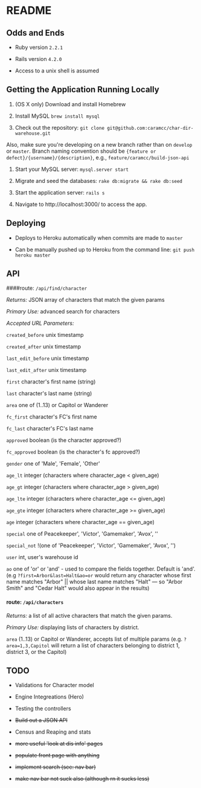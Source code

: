 # README

## Odds and Ends

* Ruby version `2.2.1`

* Rails version `4.2.0`

* Access to a unix shell is assumed

## Getting the Application Running Locally

1. (OS X only) Download and install Homebrew

1. Install MySQL `brew install mysql`

1. Check out the repository: `git clone git@github.com:caramcc/char-dir-warehouse.git`

Also, make sure you're developing on a new branch rather than on `develop` or `master`. Branch naming convention should be `{feature or defect}/{username}/{description}`, e.g., `feature/caramcc/build-json-api`

1. Start your MySQL server: `mysql.server start`

1. Migrate and seed the databases: `rake db:migrate && rake db:seed`

1. Start the application server: `rails s`

1. Navigate to http://localhost:3000/ to access the app.


## Deploying

* Deploys to Heroku automatically when commits are made to `master `

* Can be manually pushed up to Heroku from the command line: `git push heroku master`


## API

####route: `/api/find/character`

*Returns:* JSON array of characters that match the given params

*Primary Use:* advanced search for characters

*Accepted URL Parameters:* 

`created_before` unix timestamp

`created_after` unix timestamp

`last_edit_before` unix timestamp

`last_edit_after` unix timestamp

`first` character's first name (string)

`last` character's last name (string)

`area` one of (1..13) or Capitol or Wanderer

`fc_first` character's FC's first name

`fc_last` character's FC's last name

`approved` boolean (is the character approved?)

`fc_approved` boolean (is the character's fc approved?)

`gender` one of 'Male', 'Female', 'Other'

`age_lt` integer (characters where character_age < given_age)

`age_gt` integer (characters where character_age > given_age)

`age_lte` integer (characters where character_age <= given_age)

`age_gte` integer (characters where character_age >= given_age)

`age` integer (characters where character_age == given_age)

`special` one of Peacekeeper', 'Victor', 'Gamemaker', 'Avox', ''

`special_not` !(one of 'Peacekeeper', 'Victor', 'Gamemaker', 'Avox', '')

`user` int, user's warehouse id

`ao` one of 'or' or 'and' - used to compare the fields together. Default is 'and'. (e.g `?first=Arbor&last=Halt&ao=or` would return any character whose first name matches "Arbor" || whose last name matches "Halt" — so "Arbor Smith" and "Cedar Halt" would also appear in the results)

#### route: `/api/characters`

*Returns:* a list of all active characters that match the given params.

*Primary Use:* displaying lists of characters by district.

`area` (1..13) or Capitol or Wanderer, accepts list of multiple params (e.g. `?area=1,3,Capitol` will return a list of characters belonging to district 1, district 3, or the Capitol)



## TODO

* Validations for Character model

* Engine Integreations (Hero)

* Testing the controllers

* ~~Build out a JSON API~~

* Census and Reaping and stats

* ~~more useful 'look at dis info' pages~~

* ~~populate front page with anything~~

* ~~implement search (see: nav bar)~~

* ~~make nav bar not suck also (although rn it sucks less)~~